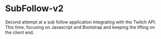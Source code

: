 # SubFollow-v2
Second attempt at a sub follow application integrating with the Twitch API. This time, focusing on Javascript and Bootstrap and keeping the lifting on the client end. 
